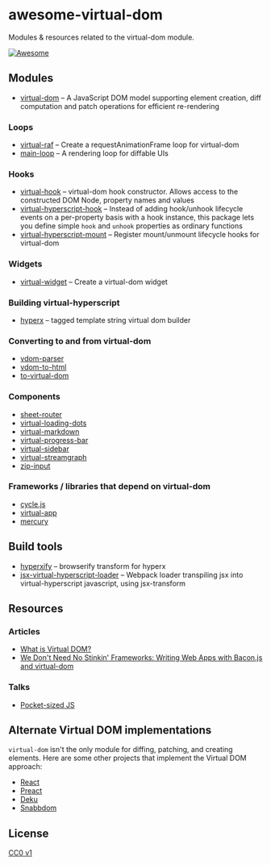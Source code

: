 # awesome-virtual-dom
Modules &amp; resources related to the virtual-dom module.

[![Awesome](https://cdn.rawgit.com/sindresorhus/awesome/d7305f38d29fed78fa85652e3a63e154dd8e8829/media/badge.svg)](https://github.com/sindresorhus/awesome)

## Modules

- [virtual-dom](https://www.npmjs.com/package/virtual-dom) – A JavaScript DOM model supporting element creation, diff computation and patch operations for efficient re-rendering

### Loops

- [virtual-raf](https://www.npmjs.com/package/virtual-raf) – Create a requestAnimationFrame loop for virtual-dom
- [main-loop](https://www.npmjs.com/package/main-loop) – A rendering loop for diffable UIs

### Hooks

- [virtual-hook](https://github.com/yoshuawuyts/virtual-hook) – virtual-dom hook constructor. Allows access to the constructed DOM Node, property names and values
- [virtual-hyperscript-hook](https://www.npmjs.com/package/virtual-hyperscript-hook) – Instead of adding hook/unhook lifecycle events on a per-property basis with a hook instance, this package lets you define simple `hook` and `unhook` properties as ordinary functions
- [virtual-hyperscript-mount](https://github.com/substack/virtual-hyperscript-mount) – Register mount/unmount lifecycle hooks for virtual-dom

### Widgets

- [virtual-widget](https://github.com/yoshuawuyts/virtual-widget) – Create a virtual-dom widget

### Building virtual-hyperscript

- [hyperx](https://github.com/substack/hyperx) – tagged template string virtual dom builder

### Converting to and from virtual-dom

- [vdom-parser](https://www.npmjs.com/package/vdom-parser)
- [vdom-to-html](https://www.npmjs.com/package/vdom-to-html)
- [to-virtual-dom](https://www.npmjs.com/package/to-virtual-dom)

### Components

- [sheet-router](https://github.com/yoshuawuyts/sheet-router)
- [virtual-loading-dots](https://github.com/chinedufn/virtual-loading-dots)
- [virtual-markdown](https://github.com/yoshuawuyts/virtual-markdown)
- [virtual-progress-bar](https://github.com/chinedufn/virtual-progress-bar)
- [virtual-sidebar](https://github.com/yoshuawuyts/virtual-sidebar)
- [virtual-streamgraph](https://github.com/yoshuawuyts/virtual-streamgraph)
- [zip-input](https://github.com/bendrucker/zip-input)

### Frameworks / libraries that depend on virtual-dom

- [cycle.js](https://github.com/cyclejs)
- [virtual-app](http://github.com/sethvincent/virtual-app)
- [mercury](https://github.com/Raynos/mercury)

## Build tools
- [hyperxify](https://github.com/substack/hyperxify) – browserify transform for hyperx
- [jsx-virtual-hyperscript-loader](https://www.npmjs.com/package/jsx-virtual-hyperscript-loader) – Webpack loader transpiling jsx into virtual-hyperscript javascript, using jsx-transform

## Resources

### Articles

- [What is Virtual DOM?](http://jbi.sh/what-is-virtual-dom/)
- [We Don't Need No Stinkin' Frameworks: Writing Web Apps with Bacon.js and virtual-dom](http://blog.javascripting.com/2015/03/11/we-dont-need-no-stinkin-frameworks/)

### Talks

- [Pocket-sized JS](https://www.youtube.com/watch?v=okk0BGV9oY0)



## Alternate Virtual DOM implementations

`virtual-dom` isn't the only module for diffing, patching, and creating elements. Here are some other projects that implement the Virtual DOM approach:

- [React](https://github.com/facebook/react)
- [Preact](https://github.com/developit/preact)
- [Deku](https://github.com/dekujs/deku)
- [Snabbdom](https://github.com/paldepind/snabbdom)

## License

[CC0 v1](LICENSE)
